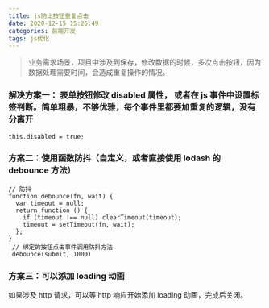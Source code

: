 ```yaml
---
title: js防止按钮重复点击
date: 2020-12-15 15:26:49
categories: 前端开发
tags: js优化
---
```


> 业务需求场景，项目中涉及到保存，修改数据的时候，多次点击按钮，因为数据处理需要时间，会造成重复操作的情况。

### 解决方案一： 表单按钮修改 disabled 属性， 或者在 js 事件中设置标签判断。简单粗暴，不够优雅，每个事件里都要加重复的逻辑，没有分离开

```
this.disabled = true;
```

### 方案二：使用函数防抖（自定义，或者直接使用 lodash 的 debounce 方法）

```
// 防抖
function debounce(fn, wait) {
  var timeout = null;
  return function () {
    if (timeout !== null) clearTimeout(timeout);
    timeout = setTimeout(fn, wait);
  };
}
 // 绑定的按钮点击事件调用防抖方法
 debounce(submit, 1000)
```

### 方案三：可以添加 loading 动画

如果涉及 http 请求，可以等 http 响应开始添加 loading 动画，完成后关闭。
